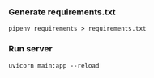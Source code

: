 ### Generate requirements.txt

`pipenv requirements > requirements.txt`

### Run server

`uvicorn main:app --reload`

